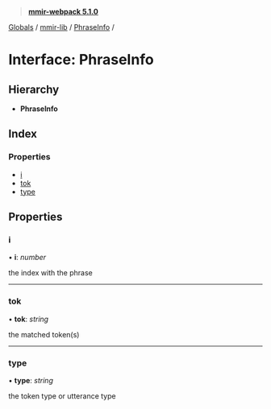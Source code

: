 > **[mmir-webpack 5.1.0](../README.md)**

[Globals](../README.md) / [mmir-lib](../modules/mmir_lib.md) / [PhraseInfo](mmir_lib.phraseinfo.md) /

# Interface: PhraseInfo

## Hierarchy

* **PhraseInfo**

## Index

### Properties

* [i](mmir_lib.phraseinfo.md#i)
* [tok](mmir_lib.phraseinfo.md#tok)
* [type](mmir_lib.phraseinfo.md#type)

## Properties

###  i

• **i**: *number*

the index with the phrase

___

###  tok

• **tok**: *string*

the matched token(s)

___

###  type

• **type**: *string*

the token type or utterance type